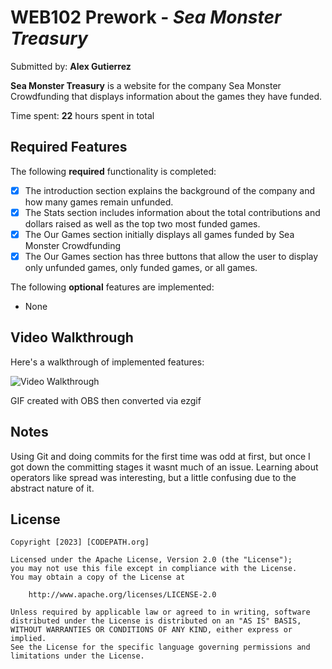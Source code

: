 # WEB102 Prework - *Sea Monster Treasury*

Submitted by: **Alex Gutierrez**

**Sea Monster Treasury** is a website for the company Sea Monster Crowdfunding that displays information about the games they have funded.

Time spent: **22** hours spent in total

## Required Features

The following **required** functionality is completed:

* [x] The introduction section explains the background of the company and how many games remain unfunded.
* [x] The Stats section includes information about the total contributions and dollars raised as well as the top two most funded games.
* [x] The Our Games section initially displays all games funded by Sea Monster Crowdfunding
* [x] The Our Games section has three buttons that allow the user to display only unfunded games, only funded games, or all games.

The following **optional** features are implemented:

* None

## Video Walkthrough

Here's a walkthrough of implemented features:

<!-- <img src='https://imgur.com/a/7JQQcan' title='Video Walkthrough' width='' alt='Video Walkthrough' /> -->

![Video Walkthrough](./assets/video_walkthrough.gif)

<!-- Replace this with whatever GIF tool you used! -->
GIF created with OBS then converted via ezgif
<!-- Recommended tools:
[Kap](https://getkap.co/) for macOS
[ScreenToGif](https://www.screentogif.com/) for Windows
[peek](https://github.com/phw/peek) for Linux. -->

## Notes

Using Git and doing commits for the first time was odd at first, but once I got down the committing stages it wasnt much of an issue. Learning about operators like spread was interesting, but a little confusing due to the abstract nature of it.

## License

    Copyright [2023] [CODEPATH.org]

    Licensed under the Apache License, Version 2.0 (the "License");
    you may not use this file except in compliance with the License.
    You may obtain a copy of the License at

        http://www.apache.org/licenses/LICENSE-2.0

    Unless required by applicable law or agreed to in writing, software
    distributed under the License is distributed on an "AS IS" BASIS,
    WITHOUT WARRANTIES OR CONDITIONS OF ANY KIND, either express or implied.
    See the License for the specific language governing permissions and
    limitations under the License.